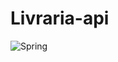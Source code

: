 # Livraria-api 
![Spring](https://img.shields.io/badge/spring-%236DB33F.svg?style=for-the-badge&logo=spring&logoColor=white)

